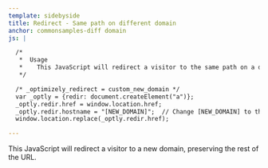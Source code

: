 ```yaml
---
template: sidebyside
title: Redirect - Same path on different domain
anchor: commonsamples-diff domain
js: |

  /*
   *  Usage
   *    This JavaScript will redirect a visitor to the same path on a different domain.  Make sure NOT to include the protocol when passing in the NEW_DOMAIN.
   */

  /* _optimizely_redirect = custom_new_domain */
  var _optly = {redir: document.createElement("a")};
  _optly.redir.href = window.location.href;
  _optly.redir.hostname = "[NEW_DOMAIN]";  // Change [NEW_DOMAIN] to the new domain, NOT including the protocol
  window.location.replace(_optly.redir.href);

---
```


This JavaScript will redirect a visitor to a new domain, preserving the rest of the URL.
